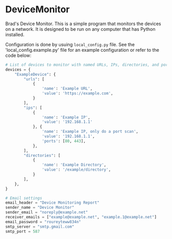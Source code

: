 # DeviceMonitor

Brad's Device Monitor. This is a simple program that monitors the devices on a network.  It is designed to be run on any computer that has Python installed.

Configuration is done by usuing `local_config.py` file.
See the 'local_config.example.py' file for an example configuration or refer to the code below:


```python
# List of devices to monitor with named URLs, IPs, directories, and ports
devices = {
    "ExampleDevice": {
        "urls": [
            {
                'name': 'Example URL',
                'value': 'https://example.com',
            }
        ],
        "ips": [
            {
                'name': 'Example IP',
                'value': '192.168.1.1'
            }, {
                'name': 'Example IP, only do a port scan',
                'value': '192.168.1.1',
                'ports': [80, 443],
            },
        ],
        "directories": [
            {
                'name': 'Example Directory',
                'value': '/example/directory',
            }
        ],
    },
}

# Email settings
email_header = "Device Monitoring Report"
sender_name = "Device Monitor"
sender_email = "noreply@example.net"
receiver_emails = ["example@example.net", "example.1@example.net"]
email_password = "roureyteww834n"
smtp_server = "smtp.gmail.com"
smtp_port = 587
```
